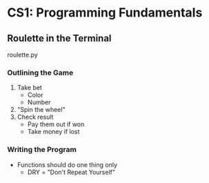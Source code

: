 # CS1: Programming Fundamentals

## Roulette in the Terminal
roulette.py

### Outlining the Game
1. Take bet
	- Color
	- Number
2. "Spin the wheel"
3. Check result
	- Pay them out if won
	- Take money if lost

### Writing the Program
- Functions should do one thing only
	- DRY = "Don't Repeat Yourself"

